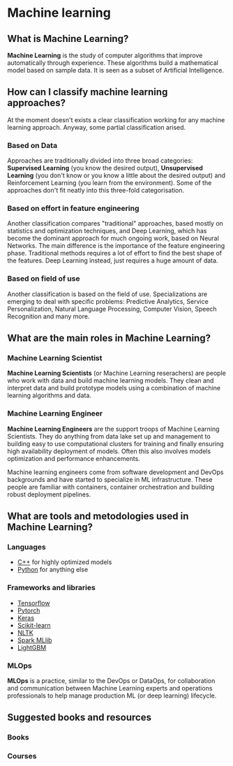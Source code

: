 # Machine learning

## What is Machine Learning?

**Machine Learning** is the study of computer algorithms that improve automatically through experience. These algorithms build a mathematical model based on sample data. It is seen as a subset of Artificial Intelligence.

## How can I classify machine learning approaches?

At the moment doesn't exists a clear classification working for any machine learning approach. Anyway, some partial classification arised.

### Based on Data

Approaches are traditionally divided into three broad categories: **Supervised Learning** (you know the desired output), **Unsupervised Learning** (you don't know or you know a little about the desired output) and Reinforcement Learning (you learn from the environment). Some of the approaches don't fit neatly into this three-fold categorisation.

### Based on effort in feature engineering

Another classification compares "traditional" approaches, based mostly on statistics and optimization techniques, and Deep Learning, which has become the dominant approach for much ongoing work, based on Neural Networks. The main difference is the importance of the feature engineering phase. Traditional methods requires a lot of effort to find the best shape of the features. Deep Learning instead, just requires a huge amount of data.

### Based on field of use

Another classification is based on the field of use. Specializations are emerging to deal with specific problems: Predictive Analytics, Service Personalization, Natural Language Processing, Computer Vision, Speech Recognition and many more.

## What are the main roles in Machine Learning?

### Machine Learning Scientist

**Machine Learning Scientists** (or Machine Learning reserachers) are people who work with data and build machine learning models. They clean and interpret data and build prototype models using a combination of machine learning algorithms and data.

### Machine Learning Engineer

**Machine Learning Engineers** are the support troops of Machine Learning Scientists. They do anything from data lake set up and management to building easy to use computational clusters for training and finally ensuring high availability deployment of models. Often this also involves models optimization and performance enhancements.

Machine learning engineers come from software development and DevOps backgrounds and have started to specialize in ML infrastructure. These people are familiar with containers, container orchestration and building robust deployment pipelines.

## What are tools and metodologies used in Machine Learning?

### Languages

- [C++](https://isocpp.org/) for highly optimized models
- [Python](https://www.python.org/) for anything else

### Frameworks and libraries

- [Tensorflow](https://www.tensorflow.org/)
- [Pytorch](https://pytorch.org/)
- [Keras](https://keras.io/)
- [Scikit-learn](https://scikit-learn.org/)
- [NLTK](https://www.nltk.org/)
- [Spark MLlib](https://spark.apache.org/mllib/)
- [LightGBM](https://github.com/microsoft/LightGBM)

### MLOps

**MLOps** is a practice, similar to the DevOps or DataOps, for collaboration and communication between Machine Learning experts and operations professionals to help manage production ML (or deep learning) lifecycle.

## Suggested books and resources

### Books

### Courses
